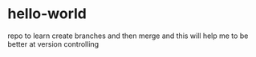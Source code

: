 # hello-world
repo to learn create branches and then merge and this will help me to be better at version controlling 
